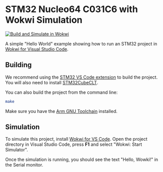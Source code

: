 # STM32 Nucleo64 C031C6 with Wokwi Simulation

[![Build and Simulate in Wokwi](https://github.com/wokwi/stm32-hello-wokwi/actions/workflows/ci.yml/badge.svg)](https://github.com/wokwi/stm32-hello-wokwi/actions/workflows/ci.yml)

A simple "Hello World" example showing how to run an STM32 project in [Wokwi for Visual Studio Code](https://marketplace.visualstudio.com/items?itemName=wokwi.wokwi-vscode).

## Building

We recommend using the [STM32 VS Code extension](https://marketplace.visualstudio.com/items?itemName=stmicroelectronics.stm32-vscode-extension) to build the project. You will also need to install [STM32CubeCLT](https://www.st.com/en/development-tools/stm32cubeclt.html#get-software).

You can also build the project from the command line:

```bash
make
```

Make sure you have the [Arm GNU Toolchain](https://developer.arm.com/downloads/-/arm-gnu-toolchain-downloads) installed.

## Simulation

To simulate this project, install [Wokwi for VS Code](https://marketplace.visualstudio.com/items?itemName=wokwi.wokwi-vscode). Open the project directory in Visual Studio Code, press **F1** and select "Wokwi: Start Simulator".

Once the simulation is running, you should see the text "Hello, Wowki!" in the Serial monitor.
